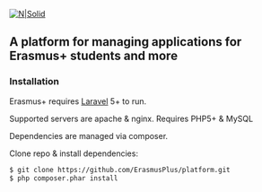 [![N|Solid](https://ec.europa.eu/programmes/erasmus-plus/sites/erasmusplus/files/eu-flag-erasmus-plus_4.jpg)]()

## A platform for managing applications for Erasmus+ students and more

### Installation

Erasmus+ requires [Laravel](https://laravel.com/) 5+ to run.

Supported servers are apache & nginx. Requires PHP5+ & MySQL

Dependencies are managed via composer.


Clone repo & install dependencies: 
```sh
$ git clone https://github.com/ErasmusPlus/platform.git
$ php composer.phar install
```
